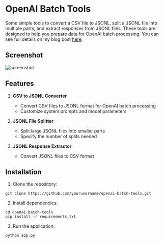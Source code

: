 # OpenAI Batch Tools

Some simple tools to convert a CSV file to JSONL, split a JSONL file into multiple parts, and extract responses from JSONL files. These tools are designed to help you prepare data for OpenAI batch processing. You can see full details on my blog post [here](https://www.zheqiaoc.com/2024/11/21/openai-batch-tools).

## Screenshot

![screenshot](https://i.postimg.cc/s2t7yDwP/Screenshot-2024-11-21-at-11-46-32-PM.png)

## Features

1. **CSV to JSONL Converter**
   - Convert CSV files to JSONL format for OpenAI batch processing
   - Customize system prompts and model parameters

2. **JSONL File Splitter**
   - Split large JSONL files into smaller parts
   - Specify the number of splits needed

3. **JSONL Response Extractor**
   - Convert JSONL files to CSV format

## Installation

1. Clone the repository: 
```
git clone https://github.com/yourusername/openai-batch-tools.git
```
2. Install dependencies: 
```
cd openai-batch-tools
pip install -r requirements.txt
```
3. Run the application: 
```
python app.py
```